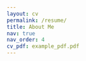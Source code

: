 ```yaml
---
layout: cv
permalink: /resume/
title: About Me
nav: true
nav_order: 4
cv_pdf: example_pdf.pdf
---
```

